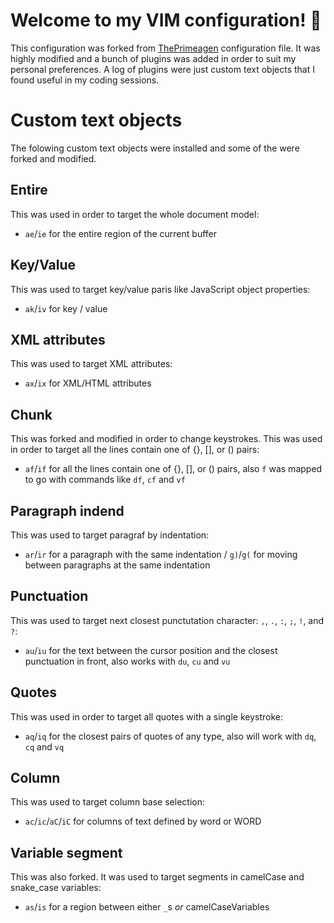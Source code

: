 # Welcome to my VIM configuration! :star2:

This configuration was forked from [ThePrimeagen](https://github.com/ThePrimeagen) configuration file. It was highly modified and a bunch of plugins was added in order to suit my personal preferences. A log of plugins were just custom text objects that I found useful in my coding sessions.

# Custom text objects

The folowing custom text objects were installed and some of the were forked and modified.

## Entire

This was used in order to target the whole document model:

 - `ae`/`ie` for the entire region of the current buffer

## Key/Value

This was used to target key/value paris like JavaScript object properties:

 - `ak`/`iv` for key / value

## XML attributes

This was used to target XML attributes:

 - `ax`/`ix` for XML/HTML attributes

## Chunk

This was forked and modified in order to change keystrokes. This was used in order to target all the lines contain one of {}, [], or () pairs:

 - `af`/`if` for all the lines contain one of {}, [], or () pairs, also `f` was mapped to go with commands like `df`, `cf` and `vf`

## Paragraph indend

This was used to target paragraf by indentation:

 - `ar`/`ir` for a paragraph with the same indentation / `g)`/`g(` for moving between paragraphs at the same indentation

## Punctuation

This was used to target next closest punctutation character: `,`, `.`, `:`, `;`, `!`, and `?`:

 - `au`/`iu` for the text between the cursor position and the closest punctuation in front, also works with `du`, `cu` and `vu`

## Quotes

This was used in order to target all quotes with a single keystroke:

 - `aq`/`iq` for the closest pairs of quotes of any type, also will work with `dq`, `cq` and `vq`

## Column

This was used to target column base selection:

 - `ac`/`ic`/`aC`/`iC` for columns of text defined by word or WORD

## Variable segment

This was also forked. It was used to target segments in camelCase and snake_case variables:

 - `as`/`is` for a region between either `_`s _or_ camelCaseVariables
